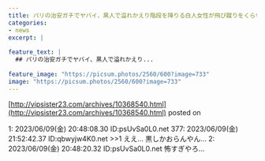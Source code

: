 ```yaml
---
title: パリの治安ガチでヤバイ、黒人で溢れかえり階段を降りる白人女性が飛び蹴りをくらい全身骨折
categories:
- news
excerpt: |
  
feature_text: |
  ## パリの治安ガチでヤバイ、黒人で溢れかえり...
  
feature_image: "https://picsum.photos/2560/600?image=733"
image: "https://picsum.photos/2560/600?image=733"
---
```


[http://vipsister23.com/archives/10368540.html](http://vipsister23.com/archives/10368540.html)
posted on 

<!--more-->

1: 2023/06/09(金) 20:48:08.30 ID:psUvSa0L0.net 377: 2023/06/09(金) 21:52:42.37 ID:qbwyjw4K0.net &gt;&gt;1 ええ… 黒しかおらんやん… 2: 2023/06/09(金) 20:48:20.32 ID:psUvSa0L0.net 怖すぎやろ…
